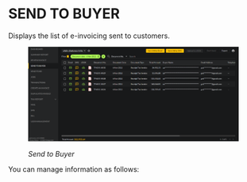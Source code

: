 # SEND TO BUYER

Displays the list of e-invoicing sent to customers.

<figure><img src="../../.gitbook/assets/image (55).png" alt=""><figcaption><p><em>Send to Buyer</em></p></figcaption></figure>

You can manage information as follows:

